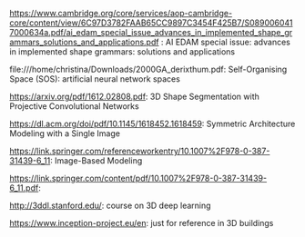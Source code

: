 https://www.cambridge.org/core/services/aop-cambridge-core/content/view/6C97D3782FAAB65CC9897C3454F425B7/S0890060417000634a.pdf/ai_edam_special_issue_advances_in_implemented_shape_grammars_solutions_and_applications.pdf : AI EDAM special issue: advances in
implemented shape grammars: solutions
and applications

file:///home/christina/Downloads/2000GA_derixthum.pdf: Self-Organising Space (SOS): artificial neural network spaces

https://arxiv.org/pdf/1612.02808.pdf: 3D Shape Segmentation with Projective Convolutional Networks

https://dl.acm.org/doi/pdf/10.1145/1618452.1618459: Symmetric Architecture Modeling with a Single Image

https://link.springer.com/referenceworkentry/10.1007%2F978-0-387-31439-6_11: Image-Based Modeling

https://link.springer.com/content/pdf/10.1007%2F978-0-387-31439-6_11.pdf: 


http://3ddl.stanford.edu/: course on 3D deep learning

https://www.inception-project.eu/en: just for reference in 3D buildings
